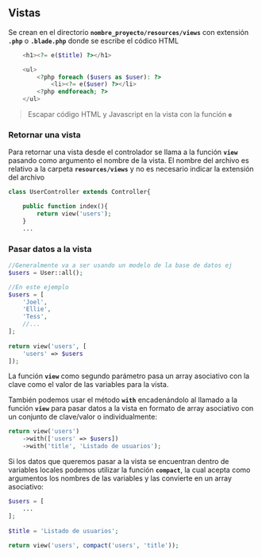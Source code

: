 ##  Vistas

Se crean en el directorio **`nombre_proyecto/resources/views`** con extensión **`.php`** o **`.blade.php`** donde se escribe el códico HTML

```php
    <h1><?= e($title) ?></h1>

    <ul>
        <?php foreach ($users as $user): ?>
            <li><?= e($user) ?></li>
        <?php endforeach; ?>
    </ul>
```
> Escapar código HTML y Javascript en la vista con la función **`e`**

### Retornar una vista

Para retornar una vista desde el controlador se llama a la función **`view`** pasando como argumento el nombre de la vista. El nombre del archivo es relativo a la carpeta **`resources/views`** y no es necesario indicar la extensión del archivo

```php
class UserController extends Controller{

	public function index(){
		return view('users');
	}
	...
```

### Pasar datos a la vista

```php
//Generalmente va a ser usando un modelo de la base de datos ej
$users = User::all();

//En este ejemplo
$users = [
    'Joel',
    'Ellie',
    'Tess',
    //...
];
 
return view('users', [
    'users' => $users
]);
```
La función **`view`** como segundo parámetro pasa un array asociativo con la clave como el valor de las variables para la vista.

También podemos usar el método **`with`** encadenándolo al llamado a la función **`view`** para pasar datos a la vista en formato de array asociativo con un conjunto de clave/valor o individualmente:


```php
return view('users')
	->with(['users' => $users])
	->with('title', 'Listado de usuarios');
```

Si los datos que queremos pasar a la vista se encuentran dentro de variables locales podemos utilizar la función **`compact`**,  la cual acepta como argumentos los nombres de las variables y las convierte en un array asociativo:

```php
$users = [
    ...
];
 
$title = 'Listado de usuarios';
 
return view('users', compact('users', 'title'));
```